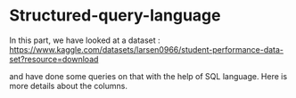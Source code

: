 
# Structured-query-language

In this part, we have looked at a dataset :
https://www.kaggle.com/datasets/larsen0966/student-performance-data-set?resource=download

and have done some queries on that with the help of SQL language. Here is more details about the columns. 
